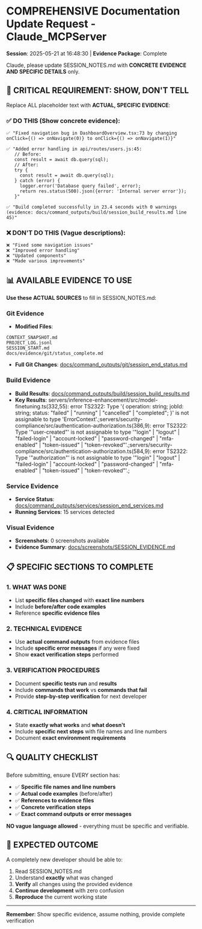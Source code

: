 # COMPREHENSIVE Documentation Update Request - Claude_MCPServer

**Session**: 2025-05-21 at 16:48:30 | **Evidence Package**: Complete

Claude, please update SESSION_NOTES.md with **CONCRETE EVIDENCE AND SPECIFIC DETAILS** only.

## 🎯 CRITICAL REQUIREMENT: SHOW, DON'T TELL

Replace ALL placeholder text with **ACTUAL, SPECIFIC EVIDENCE**:

### ✅ DO THIS (Show concrete evidence):
```
✅ "Fixed navigation bug in DashboardOverview.tsx:73 by changing onClick={() => onNavigate(0)} to onClick={() => onNavigate(1)}"

✅ "Added error handling in api/routes/users.js:45:
   // Before: 
   const result = await db.query(sql);
   // After:
   try {
     const result = await db.query(sql);
   } catch (error) {
     logger.error('Database query failed', error);
     return res.status(500).json({error: 'Internal server error'});
   }"

✅ "Build completed successfully in 23.4 seconds with 0 warnings (evidence: docs/command_outputs/build/session_build_results.md line 45)"
```

### ❌ DON'T DO THIS (Vague descriptions):
```
❌ "Fixed some navigation issues"
❌ "Improved error handling"  
❌ "Updated components"
❌ "Made various improvements"
```

## 📊 AVAILABLE EVIDENCE TO USE

**Use these ACTUAL SOURCES** to fill in SESSION_NOTES.md:

### Git Evidence
- **Modified Files**: 
```
CONTEXT_SNAPSHOT.md
PROJECT_LOG.jsonl
SESSION_START.md
docs/evidence/git/status_complete.md
```
- **Full Git Changes**: [docs/command_outputs/git/session_end_status.md](docs/command_outputs/git/session_end_status.md)

### Build Evidence  
- **Build Results**: [docs/command_outputs/build/session_build_results.md](docs/command_outputs/build/session_build_results.md)
- **Key Results**: servers/inference-enhancement/src/model-finetuning.ts(332,55): error TS2322: Type '{ operation: string; jobId: string; status: "failed" | "running" | "cancelled" | "completed"; }' is not assignable to type 'ErrorContext'.;servers/security-compliance/src/authentication-authorization.ts(386,9): error TS2322: Type '"user-created"' is not assignable to type '"login" | "logout" | "failed-login" | "account-locked" | "password-changed" | "mfa-enabled" | "token-issued" | "token-revoked"'.;servers/security-compliance/src/authentication-authorization.ts(584,9): error TS2322: Type '"authorization"' is not assignable to type '"login" | "logout" | "failed-login" | "account-locked" | "password-changed" | "mfa-enabled" | "token-issued" | "token-revoked"'.;

### Service Evidence
- **Service Status**: [docs/command_outputs/services/session_end_services.md](docs/command_outputs/services/session_end_services.md)
- **Running Services**:       15 services detected

### Visual Evidence
- **Screenshots**:        0 screenshots available
- **Evidence Summary**: [docs/screenshots/SESSION_EVIDENCE.md](docs/screenshots/SESSION_EVIDENCE.md)

## 📋 SPECIFIC SECTIONS TO COMPLETE

### 1. WHAT WAS DONE
- List **specific files changed** with **exact line numbers**
- Include **before/after code examples** 
- Reference **specific evidence files**

### 2. TECHNICAL EVIDENCE
- Use **actual command outputs** from evidence files
- Include **specific error messages** if any were fixed
- Show **exact verification steps** performed

### 3. VERIFICATION PROCEDURES
- Document **specific tests run** and **results**
- Include **commands that work** vs **commands that fail**
- Provide **step-by-step verification** for next developer

### 4. CRITICAL INFORMATION  
- State **exactly what works** and **what doesn't**
- Include **specific next steps** with file names and line numbers
- Document **exact environment requirements**

## 🔍 QUALITY CHECKLIST

Before submitting, ensure EVERY section has:
- ✅ **Specific file names and line numbers**
- ✅ **Actual code examples** (before/after)
- ✅ **References to evidence files**
- ✅ **Concrete verification steps**
- ✅ **Exact command outputs or error messages**

**NO vague language allowed** - everything must be specific and verifiable.

## 🎯 EXPECTED OUTCOME

A completely new developer should be able to:
1. Read SESSION_NOTES.md 
2. Understand **exactly** what was changed
3. **Verify** all changes using the provided evidence
4. **Continue development** with zero confusion
5. **Reproduce** the current working state

---
**Remember**: Show specific evidence, assume nothing, provide complete verification
